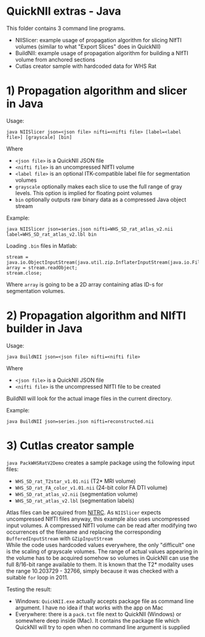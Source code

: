 # QuickNII extras - Java

This folder contains 3 command line programs.
- NIISlicer: example usage of propagation algorithm for slicing NIfTI volumes (similar to what "Export Slices" does in QuickNII)
- BuildNII: example usage of propagation algorithm for building a NIfTI volume from anchored sections
- Cutlas creator sample with hardcoded data for WHS Rat

# 1) Propagation algorithm and slicer in Java
Usage:

`java NIISlicer json=<json file> nifti=<nifti file> [label=<label file>] [grayscale] [bin]`

Where
- `<json file>` is a QuickNII JSON file
- `<nifti file>` is an uncompressed NIfTI volume
- `<label file>` is an optional ITK-compatible label file for segmentation volumes
- `grayscale` optionally makes each slice to use the full range of gray levels. This option is implied for floating point volumes
- `bin` optionally outputs raw binary data as a compressed Java object stream

Example:

`java NIISlicer json=series.json nifti=WHS_SD_rat_atlas_v2.nii label=WHS_SD_rat_atlas_v2.lbl bin`

Loading `.bin` files in Matlab:

    stream = java.io.ObjectInputStream(java.util.zip.InflaterInputStream(java.io.FileInputStream("filename.bin")));
    array = stream.readObject;
    stream.close;

Where `array` is going to be a 2D array containing atlas ID-s for segmentation volumes.

# 2) Propagation algorithm and NIfTI builder in Java
Usage:

`java BuildNII json=<json file> nifti=<nifti file>`

Where
- `<json file>` is a QuickNII JSON file
- `<nifti file>` is the uncompressed NIfTI file to be created

BuildNII will look for the actual image files in the current directory.

Example:

`java BuildNII json=series.json nifti=reconstructed.nii`

# 3) Cutlas creator sample
`java PackWHSRatV2Demo` creates a sample package using the following input files:

- `WHS_SD_rat_T2star_v1.01.nii` (T2* MRI volume)
- `WHS_SD_rat_FA_color_v1.01.nii` (24-bit color FA DTI volume)
- `WHS_SD_rat_atlas_v2.nii` (segmentation volume)
- `WHS_SD_rat_atlas_v2.lbl` (segmentation labels)

Atlas files can be acquired from [NITRC](https://www.nitrc.org/projects/whs-sd-atlas/). As `NIISlicer` expects uncompressed NIfTI files anyway, this example also uses uncompressed input volumes. A compressed NIfTI volume can be read after modifying two occurrences of the filename and replacing the corresponding `BufferedInputStream` with `GZipInputStream`  
While the code uses hardcoded values everywhere, the only "difficult" one is the scaling of grayscale volumes. The range of actual values appearing in the volume has to be acquired somehow so volumes in QuickNII can use the full 8/16-bit range available to them. It is known that the T2* modality uses the range 10.203729 - 32766, simply because it was checked with a suitable `for` loop in 2011.

Testing the result:

- Windows: `QuickNII.exe` actually accepts package file as command line argument. I have no idea if that works with the app on Mac
- Everywhere: there is a `pack.txt` file next to QuickNII (Windows) or somewhere deep inside (Mac). It contains the package file which QuickNII will try to open when no command line argument is supplied
